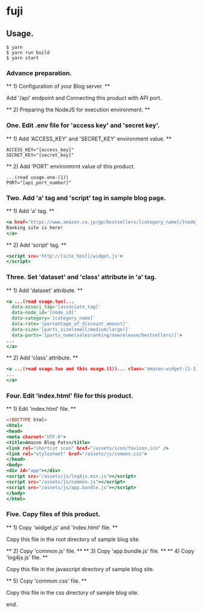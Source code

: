 # fuji

## Usage.

```shell-session:~/fuji
$ yarn
$ yarn run build
$ yarn start
```

### Advance preparation.

** 1) Configuration of your Blog server. **

  Add '/api' endpoint and Connecting this product with API port.

** 2) Preparing the NodeJS for execution environment. **

### One. Edit .env file for 'access key' and 'secret key'.

** 1) Add 'ACCESS_KEY' and 'SECRET_KEY' environment value. **

```file:.env
ACCESS_KEY="[access_key]"
SECRET_KEY="[secret_key]"
```

** 2) Add 'PORT' environmrnt value of this product.

```file:.env
...(read usage.one-(1))
PORT="[api_port_number]"
```

### Two. Add 'a' tag and 'script' tag in sample blog page.

** 1) Add 'a' tag. **

```html:sample.html
<a href='https://www.amazon.co.jp/gp/bestsellers/[category_name]/[node_id]/ref=zg_bs_nav_hb_2_[child_node_id]' target='blank'>
Ranking site is here!
</a>
```

** 2) Add 'script' tag. **

```html:sample.html
<script src='http://[site_host]/widget.js'>
</script>
```

### Three. Set 'dataset' and 'class' attribute in 'a' tag.

** 1) Add 'dataset' attribute. **

```html:sample.html
<a ...(read usage.two)... 
  data-associ_tag='[associate_tag]'
  data-node_id='[node_id]'
  data-category='[category_name]'
  data-rate='[percentage_of_discount_amount]'
  data-size='[parts_size(small/medium/large)]'
  data-parts='[parts_name(salesranking/newrelease/bestsellers)]'>
...
</a>
```

** 2) Add 'class' attribute. **

```html:sample.html
<a ...(read usage.two and this usage.(1))... class="amazon-widget-[1-3]">
...
</a>
```

### Four. Edit 'index.html' file for this product.

** 1) Edit 'index.html' file. **

```html:index.html
<!DOCTYPE html>
<html>
<head>
<meta charset="UTF-8">
<title>Amazon Blog Pats</title>
<link rel="shortcut icon" href="/assets/icon/favicon.ico" />
<link rel="stylesheet" href="/assets/js/common.css">
</head>
<body>
<div id="app"></div>
<script src="/assets/js/log4js.min.js"></script>
<script src="/assets/js/common.js"></script>
<script src="/assets/js/app.bundle.js"></script>
</body>
</html>
```

### Five.  Copy files of this product.

** 1) Copy 'widget.js' and 'index.html' file. **

  Copy this file in the root directory of sample blog site.

** 2) Copy 'common.js' file. **
** 3) Copy 'app.bundle.js' file. **
** 4) Copy 'log4js.js' file. **

  Copy this file in the javascript directory of sample blog site.

** 5) Copy 'common.css' file. **

  Copy this file in the css directory of sample blog site.

end.
